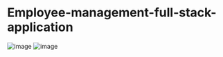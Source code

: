 # Employee-management-full-stack-application
![image](https://github.com/SUSOBHANLAL/Employee-management-full-stack-application/assets/115396834/cd4ca9d6-7dfe-469e-bad8-9e6af73a2ee0)
![image](https://github.com/SUSOBHANLAL/Employee-management-full-stack-application/assets/115396834/8d0b1b1d-d8f0-4256-9537-9026121d60fa)
